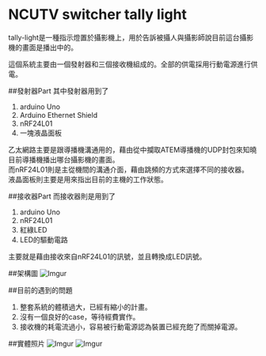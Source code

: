 NCUTV switcher tally light
===
tally-light是一種指示燈置於攝影機上，用於告訴被攝人與攝影師說目前這台攝影機的畫面是播出中的。  

這個系統主要由一個發射器和三個接收機組成的。全部的供電採用行動電源進行供電。  

##發射器Part
其中發射器用到了

1. arduino Uno
2. Arduino Ethernet Shield
3. nRF24L01
4. 一塊液晶面板  

乙太網路主要是跟導播機溝通用的，藉由從中攔取ATEM導播機的UDP封包來知曉目前導播機播出哪台攝影機的畫面。  
而nRF24L01則是主從機間的溝通介面，藉由跳頻的方式來選擇不同的接收器。  
液晶面板則主要是用來指出目前的主機的工作狀態。  

##接收器Part
而接收器則是用到了

1. arduino Uno
2. nRF24L01
3. 紅綠LED
4. LED的驅動電路

主要就是藉由接收來自nRF24L01的訊號，並且轉換成LED訊號。

##架構圖
![Imgur](http://i.imgur.com/j6GSElV.png)

##目前的遇到的問題
1.	整套系統的體積過大，已經有縮小的計畫。
2.	沒有一個良好的case，等待經費實作。
3.	接收機的耗電流過小，容易被行動電源認為裝置已經充飽了而關掉電源。

##實體照片
![Imgur](http://i.imgur.com/mLyVMPw.jpg)
![Imgur](http://i.imgur.com/yQQZjxL.jpg)

